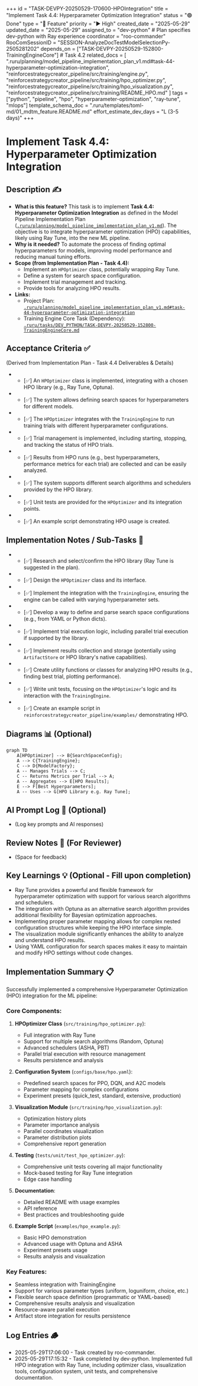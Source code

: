 +++
id = "TASK-DEVPY-20250529-170600-HPOIntegration"
title = "Implement Task 4.4: Hyperparameter Optimization Integration"
status = "🟢 Done"
type = "🌟 Feature"
priority = "▶️ High"
created_date = "2025-05-29"
updated_date = "2025-05-29"
assigned_to = "dev-python" # Plan specifies dev-python with Ray experience
coordinator = "roo-commander"
RooComSessionID = "SESSION-AnalyzeDocTestModelSelectionPy-2505281202"
depends_on = ["TASK-DEVPY-20250529-152800-TrainingEngineCore"] # Task 4.2
related_docs = [
    ".ruru/planning/model_pipeline_implementation_plan_v1.md#task-44-hyperparameter-optimization-integration",
    "reinforcestrategycreator_pipeline/src/training/engine.py",
    "reinforcestrategycreator_pipeline/src/training/hpo_optimizer.py",
    "reinforcestrategycreator_pipeline/src/training/hpo_visualization.py",
    "reinforcestrategycreator_pipeline/src/training/README_HPO.md"
]
tags = ["python", "pipeline", "hpo", "hyperparameter-optimization", "ray-tune", "mlops"]
template_schema_doc = ".ruru/templates/toml-md/01_mdtm_feature.README.md"
effort_estimate_dev_days = "L (3-5 days)"
+++

# Implement Task 4.4: Hyperparameter Optimization Integration

## Description ✍️

*   **What is this feature?** This task is to implement **Task 4.4: Hyperparameter Optimization Integration** as defined in the Model Pipeline Implementation Plan ([`.ruru/planning/model_pipeline_implementation_plan_v1.md`](.ruru/planning/model_pipeline_implementation_plan_v1.md:225)). The objective is to integrate hyperparameter optimization (HPO) capabilities, likely using Ray Tune, into the new ML pipeline.
*   **Why is it needed?** To automate the process of finding optimal hyperparameters for models, improving model performance and reducing manual tuning efforts.
*   **Scope (from Implementation Plan - Task 4.4):**
    *   Implement an `HPOptimizer` class, potentially wrapping Ray Tune.
    *   Define a system for search space configuration.
    *   Implement trial management and tracking.
    *   Provide tools for analyzing HPO results.
*   **Links:**
    *   Project Plan: [`.ruru/planning/model_pipeline_implementation_plan_v1.md#task-44-hyperparameter-optimization-integration`](.ruru/planning/model_pipeline_implementation_plan_v1.md:225)
    *   Training Engine Core Task (Dependency): [`.ruru/tasks/DEV_PYTHON/TASK-DEVPY-20250529-152800-TrainingEngineCore.md`](.ruru/tasks/DEV_PYTHON/TASK-DEVPY-20250529-152800-TrainingEngineCore.md)

## Acceptance Criteria ✅

(Derived from Implementation Plan - Task 4.4 Deliverables & Details)
*   - [✅] An `HPOptimizer` class is implemented, integrating with a chosen HPO library (e.g., Ray Tune, Optuna).
*   - [✅] The system allows defining search spaces for hyperparameters for different models.
*   - [✅] The `HPOptimizer` integrates with the `TrainingEngine` to run training trials with different hyperparameter configurations.
*   - [✅] Trial management is implemented, including starting, stopping, and tracking the status of HPO trials.
*   - [✅] Results from HPO runs (e.g., best hyperparameters, performance metrics for each trial) are collected and can be easily analyzed.
*   - [✅] The system supports different search algorithms and schedulers provided by the HPO library.
*   - [✅] Unit tests are provided for the `HPOptimizer` and its integration points.
*   - [✅] An example script demonstrating HPO usage is created.

## Implementation Notes / Sub-Tasks 📝

*   - [✅] Research and select/confirm the HPO library (Ray Tune is suggested in the plan).
*   - [✅] Design the `HPOptimizer` class and its interface.
*   - [✅] Implement the integration with the `TrainingEngine`, ensuring the engine can be called with varying hyperparameter sets.
*   - [✅] Develop a way to define and parse search space configurations (e.g., from YAML or Python dicts).
*   - [✅] Implement trial execution logic, including parallel trial execution if supported by the library.
*   - [✅] Implement results collection and storage (potentially using `ArtifactStore` or HPO library's native capabilities).
*   - [✅] Create utility functions or classes for analyzing HPO results (e.g., finding best trial, plotting performance).
*   - [✅] Write unit tests, focusing on the `HPOptimizer`'s logic and its interaction with the `TrainingEngine`.
*   - [✅] Create an example script in `reinforcestrategycreator_pipeline/examples/` demonstrating HPO.

## Diagrams 📊 (Optional)

```mermaid
graph TD
    A[HPOptimizer] --> B{SearchSpaceConfig};
    A --> C{TrainingEngine};
    C --> D{ModelFactory};
    A -- Manages Trials --> C;
    C -- Returns Metrics per Trial --> A;
    A -- Aggregates --> E[HPO Results];
    E --> F[Best Hyperparameters];
    A -- Uses --> G[HPO Library e.g. Ray Tune];
```

## AI Prompt Log 🤖 (Optional)

*   (Log key prompts and AI responses)

## Review Notes 👀 (For Reviewer)

*   (Space for feedback)

## Key Learnings 💡 (Optional - Fill upon completion)

*   Ray Tune provides a powerful and flexible framework for hyperparameter optimization with support for various search algorithms and schedulers.
*   The integration with Optuna as an alternative search algorithm provides additional flexibility for Bayesian optimization approaches.
*   Implementing proper parameter mapping allows for complex nested configuration structures while keeping the HPO interface simple.
*   The visualization module significantly enhances the ability to analyze and understand HPO results.
*   Using YAML configuration for search spaces makes it easy to maintain and modify HPO settings without code changes.

## Implementation Summary 📋

Successfully implemented a comprehensive Hyperparameter Optimization (HPO) integration for the ML pipeline:

### Core Components:
1. **HPOptimizer Class** (`src/training/hpo_optimizer.py`):
   - Full integration with Ray Tune
   - Support for multiple search algorithms (Random, Optuna)
   - Advanced schedulers (ASHA, PBT)
   - Parallel trial execution with resource management
   - Results persistence and analysis

2. **Configuration System** (`configs/base/hpo.yaml`):
   - Predefined search spaces for PPO, DQN, and A2C models
   - Parameter mapping for complex configurations
   - Experiment presets (quick_test, standard, extensive, production)

3. **Visualization Module** (`src/training/hpo_visualization.py`):
   - Optimization history plots
   - Parameter importance analysis
   - Parallel coordinates visualization
   - Parameter distribution plots
   - Comprehensive report generation

4. **Testing** (`tests/unit/test_hpo_optimizer.py`):
   - Comprehensive unit tests covering all major functionality
   - Mock-based testing for Ray Tune integration
   - Edge case handling

5. **Documentation**:
   - Detailed README with usage examples
   - API reference
   - Best practices and troubleshooting guide

6. **Example Script** (`examples/hpo_example.py`):
   - Basic HPO demonstration
   - Advanced usage with Optuna and ASHA
   - Experiment presets usage
   - Results analysis and visualization

### Key Features:
- Seamless integration with TrainingEngine
- Support for various parameter types (uniform, loguniform, choice, etc.)
- Flexible search space definition (programmatic or YAML-based)
- Comprehensive results analysis and visualization
- Resource-aware parallel execution
- Artifact store integration for results persistence

## Log Entries 🪵

*   2025-05-29T17:06:00 - Task created by roo-commander.
*   2025-05-29T17:15:32 - Task completed by dev-python. Implemented full HPO integration with Ray Tune, including optimizer class, visualization tools, configuration system, unit tests, and comprehensive documentation.